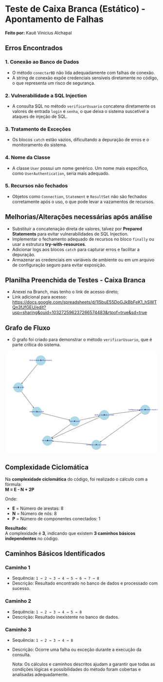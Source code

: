 # Teste de Caixa Branca (Estático) - Apontamento de Falhas

**Feito por:** Kauê Vinicius Alchapal

## **Erros Encontrados**

### **1. Conexão ao Banco de Dados**
- O método `conectarBD` não lida adequadamente com falhas de conexão.
- A string de conexão expõe credenciais sensíveis diretamente no código, o que representa um risco de segurança.

### **2. Vulnerabilidade a SQL Injection**
- A consulta SQL no método `verificarUsuario` concatena diretamente os valores de entrada `login` e `senha`, o que deixa o sistema suscetível a ataques de injeção de SQL.

### **3. Tratamento de Exceções**
- Os blocos `catch` estão vazios, dificultando a depuração de erros e o monitoramento do sistema.

### **4. Nome da Classe**
- A classe `User` possui um nome genérico. Um nome mais específico, como `UserAuthentication`, seria mais adequado.

### **5. Recursos não fechados**
- Objetos como `Connection`, `Statement` e `ResultSet` não são fechados corretamente após o uso, o que pode levar a vazamentos de recursos.



## **Melhorias/Alterações necessárias após análise**

- Substituir a concatenação direta de valores, talvez por **Prepared Statements** para evitar vulnerabilidades de SQL Injection.
- Implementar o fechamento adequado de recursos no bloco `finally` ou usar a estrutura **try-with-resources**.
- Adicionar logs aos blocos `catch` para capturar erros e facilitar a depuração.
- Armazenar as credenciais em variáveis de ambiente ou em um arquivo de configuração seguro para evitar exposição.

## **Planilha Preenchida de Testes - Caixa Branca**
- Anexei na Branch, mas tenho o link de acesso direto;
- Link adicional para acesso: https://docs.google.com/spreadsheets/d/1l5buE55DoGJkBbFeK1_hSWTQn3fJfGEU/edit?usp=sharing&ouid=103272596237266574483&rtpof=true&sd=true 

## **Grafo de Fluxo**
- O grafo foi criado para demonstrar o método `verificarUsuario`, que é parte crítica do sistema.  

![Grafo](https://github.com/KaueAlchapal/TesteCaixaBranca/blob/Etapa_3/grafo.png?raw=true) 



## **Complexidade Ciclomática**

Na **complexidade ciclomática** do código, foi realizado o cálculo com a fórmula:  
**M = E - N + 2P**

Onde:
- **E** = Número de arestas: 8  
- **N** = Número de nós: 8  
- **P** = Número de componentes conectados: 1  

**Resultado:**  
A complexidade é **3**, indicando que existem **3 caminhos básicos independentes** no código.


## **Caminhos Básicos Identificados**
### **Caminho 1**
- Sequência: `1 → 2 → 3 → 4 → 5 → 6 → 7 → 8`  
- Descrição: Resultado encontrado no banco de dados e processado com sucesso.

### **Caminho 2**
- Sequência: `1 → 2 → 3 → 4 → 5 → 8`  
- Descrição: Resultado inexistente no banco de dados.

### **Caminho 3**
- Sequência: `1 → 2 → 3 → 4 → 8`
- Descrição: Ocorre uma falha ou exceção durante a execução da consulta.

  Nota: Os cálculos e caminhos descritos ajudam a garantir que todas as condições lógicas e possibilidades do método foram cobertas e analisadas adequadamente.






